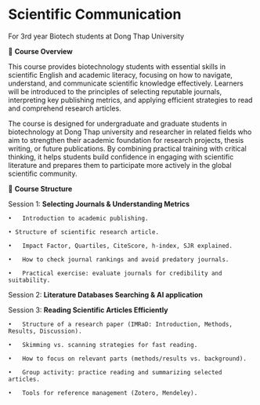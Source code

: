 # Scientific Communication
For 3rd year Biotech students at Dong Thap University

🎯 **Course Overview**

This course provides biotechnology students with essential skills in scientific English and academic literacy, focusing on how to navigate, understand, and communicate scientific knowledge effectively. Learners will be introduced to the principles of selecting reputable journals, interpreting key publishing metrics, and applying efficient strategies to read and comprehend research articles.

The course is designed for undergraduate and graduate students in biotechnology at Dong Thap university and researcher in related fields who aim to strengthen their academic foundation for research projects, thesis writing, or future publications. By combining practical training with critical thinking, it helps students build confidence in engaging with scientific literature and prepares them to participate more actively in the global scientific community.

📅 **Course Structure**

Session 1: **Selecting Journals & Understanding Metrics**

	•	Introduction to academic publishing.

	• Structure of scientific research article.

	•	Impact Factor, Quartiles, CiteScore, h-index, SJR explained.

	•	How to check journal rankings and avoid predatory journals.

	•	Practical exercise: evaluate journals for credibility and suitability.

Session 2: **Literature Databases Searching & AI application**

Session 3: **Reading Scientific Articles Efficiently**

	•	Structure of a research paper (IMRaD: Introduction, Methods, Results, Discussion).

	•	Skimming vs. scanning strategies for fast reading.

	•	How to focus on relevant parts (methods/results vs. background).

	•	Group activity: practice reading and summarizing selected articles.

	•	Tools for reference management (Zotero, Mendeley).